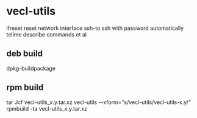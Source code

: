 # vecl-utils
 ifreset  reset network interface
 ssh-to   ssh with password automatically
 tellme   describe commands et al


## deb build
dpkg-buildpackage

## rpm build
tar Jcf vecl-utils_x.y.tar.xz vecl-utils --xform="s/vecl-utils/vecl-utils-x.y/"
rpmbuild -ta vecl-utils_x.y.tar.xz

